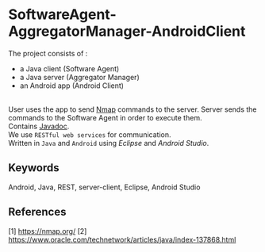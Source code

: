 # SoftwareAgent-AggregatorManager-AndroidClient
The project consists of :
- a Java client (Software Agent)
- a Java server (Aggregator Manager)
- an Android app (Android Client)

<br/>User uses the app to send [Nmap](https://nmap.org/) commands to the server. Server sends the commands to the Software Agent in order to execute them.<br/>
Contains [Javadoc](https://www.oracle.com/technetwork/articles/java/index-137868.html).<br/>
We use `RESTful web services` for communication.<br/>
Written in `Java` and `Android` using _Eclipse_ and _Android Studio_.

## Keywords
Android, Java, REST, server-client, Eclipse, Android Studio

## References
[1] https://nmap.org/
[2] https://www.oracle.com/technetwork/articles/java/index-137868.html

